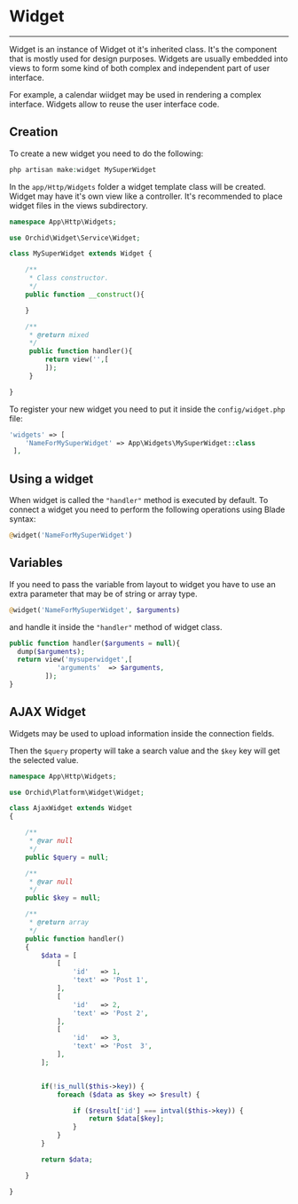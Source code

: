 # Widget
----------

Widget is an instance of Widget ot it's inherited class. It's the component that is mostly used for design purposes. Widgets are usually embedded into views to form some kind of both complex and independent part of user interface.


For example, a calendar wiidget may be used in rendering a complex interface. Widgets allow to reuse the user interface code.

## Creation
	
To create a new widget you need to do the following:

```php
php artisan make:widget MySuperWidget
```

In the `app/Http/Widgets` folder a widget template class will be created. Widget may have it's own view like a controller.
It's recommended to place widget files in the views subdirectory.

```php
namespace App\Http\Widgets;

use Orchid\Widget\Service\Widget;

class MySuperWidget extends Widget {

    /**
     * Class constructor.
     */
    public function __construct(){

    }

    /**
     * @return mixed
     */
     public function handler(){
         return view('',[
         ]);
     }

}
```


To register your new widget you need to put it inside the `config/widget.php` file:

```php
'widgets' => [
    'NameForMySuperWidget' => App\Widgets\MySuperWidget::class
 ],
```
	


## Using a widget


When widget is called the  `"handler"` method is executed by default.
To connect a widget you need to perform the following operations using Blade syntax:
```php
@widget('NameForMySuperWidget')
```

## Variables

If you need to pass the variable from layout to widget you have to use an extra parameter that may be of string or array type.
```php
@widget('NameForMySuperWidget', $arguments)
```
and handle it inside the `"handler"` method of widget class.
```php
public function handler($arguments = null){
  dump($arguments);
  return view('mysuperwidget',[
            'arguments'  => $arguments,
         ]);
}
```

## AJAX Widget

Widgets may be used to upload information inside the connection fields.

Then the `$query` property will take a search value and the `$key` key will get the selected value.


```php
namespace App\Http\Widgets;

use Orchid\Platform\Widget\Widget;

class AjaxWidget extends Widget
{

    /**
     * @var null
     */
    public $query = null;

    /**
     * @var null
     */
    public $key = null;

    /**
     * @return array
     */
    public function handler()
    {
        $data = [
            [
                'id'   => 1,
                'text' => 'Post 1',
            ],
            [
                'id'   => 2,
                'text' => 'Post 2',
            ],
            [
                'id'   => 3,
                'text' => 'Post  3',
            ],
        ];


        if(!is_null($this->key)) {
            foreach ($data as $key => $result) {

                if ($result['id'] === intval($this->key)) {
                    return $data[$key];
                }
            }
        }

        return $data;

    }

}

```
